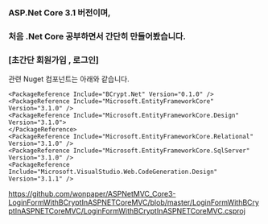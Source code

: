 ### ASP.Net Core 3.1 버전이며, 
### 처음 .Net Core 공부하면서 간단히 만들어봤습니다.

### [초간단 회원가입 , 로그인]

관련 Nuget 컴포넌트는 아래와 같습니다.

```
<PackageReference Include="BCrypt.Net" Version="0.1.0" />
<PackageReference Include="Microsoft.EntityFrameworkCore" Version="3.1.0" />
<PackageReference Include="Microsoft.EntityFrameworkCore.Design" Version="3.1.0">
</PackageReference>
<PackageReference Include="Microsoft.EntityFrameworkCore.Relational" Version="3.1.0" />
<PackageReference Include="Microsoft.EntityFrameworkCore.SqlServer" Version="3.1.0" />
<PackageReference Include="Microsoft.VisualStudio.Web.CodeGeneration.Design" Version="3.1.1" />
```


https://github.com/wonpaper/ASPNetMVC_Core3-LoginFormWithBCryptInASPNETCoreMVC/blob/master/LoginFormWithBCryptInASPNETCoreMVC/LoginFormWithBCryptInASPNETCoreMVC.csproj
